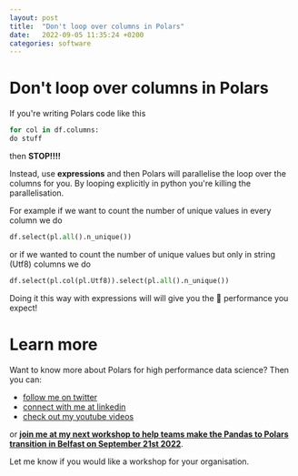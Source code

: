 ```yaml
---
layout: post
title:  "Don't loop over columns in Polars"
date:   2022-09-05 11:35:24 +0200
categories: software
---
```

# Don't loop over columns in Polars
If you're writing Polars code like this
```python
for col in df.columns:
do stuff
```
then **STOP!!!!**

Instead, use **expressions** and then Polars will parallelise the loop over the columns for you. By looping explicitly in python you're killing the parallelisation.

For example if we want to count the number of unique values in every column we do
```python
df.select(pl.all().n_unique())
```

or if we wanted to count the number of unique values but only in string (Utf8) columns we do
```python
df.select(pl.col(pl.Utf8)).select(pl.all().n_unique())
```

Doing it this way with expressions will will give you the 🚀 performance you expect!

# Learn more
Want to know more about Polars for high performance data science? Then you can:
- [follow me on twitter](https://twitter.com/braaannigan)
- [connect with me at linkedin](https://www.linkedin.com/in/liam-brannigan-9080b214a/)
- [check out my youtube videos](https://www.youtube.com/watch?v=nGritAo-71o)

or [**join me at my next workshop to help teams make the Pandas to Polars transition in Belfast on September 21st 2022**](https://www.eventbrite.com/e/from-pandas-to-polars-tickets-399410917807?aff=ebdssbdestsearch).

Let me know if you would like a workshop for your organisation.